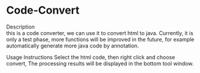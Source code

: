 # Code-Convert

Description
<br/>
this is a code converter, we can use it to convert html to java. Currently, it is only a test phase, more functions will be improved in the future, for example automatically generate more java code by annotation.


Usage Instructions
Select the html code, then right click and choose convert, The processing results will be displayed in the bottom tool window.



